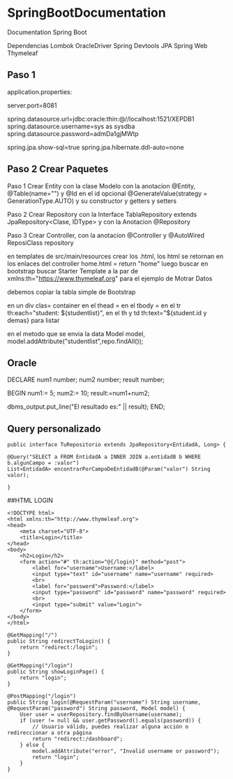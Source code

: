 # SpringBootDocumentation
Documentation Spring  Boot

Dependencias
Lombok
OracleDriver
Spring Devtools
JPA
Spring Web
Thymeleaf


## Paso 1
application.properties:

server.port=8081

spring.datasource.url=jdbc:oracle:thin:@//localhost:1521/XEPDB1
spring.datasource.username=sys as sysdba
spring.datasource.password=admDa1gjMWtp

spring.jpa.show-sql=true
spring.jpa.hibernate.ddl-auto=none



## Paso 2 Crear Paquetes

Paso 1 Crear Entity con la clase Modelo con la anotacion @Entity, @Table(name="") y @Id en el id opcional @GenerateValue(strategy = GenerationType.AUTO) y su constructor y getters y setters

Paso 2 Crear Repository con la Interface TablaRepository extends JpaRepository<Clase, IDType> y con la Anotacion @Repository

Paso 3 Crear Controller, con la anotacion  @Controller y @AutoWired ReposiClass repository

en templates de src/main/resources
crear los .html, 
los html  se retornan en los enlaces del controller home.html = return "home"
luego buscar en bootstrap
buscar Starter Template
a la par de xmlns:th="https://www.thymeleaf.org"
para el ejemplo de Motrar Datos

debemos copiar la tabla simple de Bootstrap

en un div clas= container
en el thead = 
en el tbody = en el tr th:each="student: ${studentlist}", en el th y td th:text="${student.id y demas} para listar

en el metodo que se envia la data Model model, model.addAttribute("studentlist",repo.findAll());


## Oracle

DECLARE
num1 number;
num2 number;
result number;

BEGIN
num1:= 5;
num2:= 10;
result:=num1+num2;

dbms_output.put_line("El resultado es:" || result);
END;




## Query personalizado


    public interface TuRepositorio extends JpaRepository<EntidadA, Long> {

    @Query("SELECT a FROM EntidadA a INNER JOIN a.entidadB b WHERE b.algunCampo = :valor")
    List<EntidadA> encontrarPorCampoDeEntidadB(@Param("valor") String valor);

    }




##HTML LOGIN
```
<!DOCTYPE html>
<html xmlns:th="http://www.thymeleaf.org">
<head>
    <meta charset="UTF-8">
    <title>Login</title>
</head>
<body>
    <h2>Login</h2>
    <form action="#" th:action="@{/login}" method="post">
        <label for="username">Username:</label>
        <input type="text" id="username" name="username" required>
        <br>
        <label for="password">Password:</label>
        <input type="password" id="password" name="password" required>
        <br>
        <input type="submit" value="Login">
    </form>
</body>
</html>
```

    @GetMapping("/")
    public String redirectToLogin() {
        return "redirect:/login";
    }

    @GetMapping("/login")
    public String showLoginPage() {
        return "login";
    }

    @PostMapping("/login")
    public String login(@RequestParam("username") String username, @RequestParam("password") String password, Model model) {
        User user = userRepository.findByUsername(username);
        if (user != null && user.getPassword().equals(password)) {
            // Usuario válido, puedes realizar alguna acción o redireccionar a otra página
            return "redirect:/dashboard";
        } else {
            model.addAttribute("error", "Invalid username or password");
            return "login";
        }
    }

